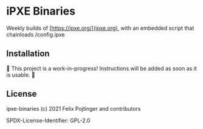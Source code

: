 # iPXE Binaries

Weekly builds of [https://ipxe.org/](ipxe.org), with an embedded script that chainloads /config.ipxe

## Installation

🚧 This project is a work-in-progress! Instructions will be added as soon as it is usable. 🚧

## License

ipxe-binaries (c) 2021 Felix Pojtinger and contributors

SPDX-License-Identifier: GPL-2.0
